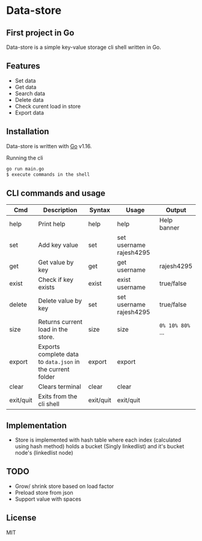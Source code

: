 # Data-store
## First project in Go


Data-store is a simple key-value storage cli shell written in Go.

## Features
- Set data
- Get data
- Search data
- Delete data
- Check curent load in store
- Export data

## Installation

Data-store is written with [Go](https://golang.org/dl/) v1.16.

Running the cli

```sh
go run main.go
$ execute commands in the shell
```
## CLI commands and usage


| Cmd | Description | Syntax | Usage | Output
| ------ |------ | ------ | ------ | ------ | 
| help | Print help | help | help | Help banner
| set | Add key value | set <key> <value> | set username rajesh4295 |
| get | Get value by key | get <key> | get username | rajesh4295
| exist | Check if key exists | exist <key> | exist username | true/false
| delete | Delete value by key | set <key> <value> | set username rajesh4295 | true/false
| size | Returns current load in the store. | size | size |  `0% 10% 80%` ...
| export | Exports complete data to `data.json` in the current folder | export | export | 
| clear | Clears terminal | clear | clear | 
| exit/quit | Exits from the cli shell | exit/quit | exit/quit | 

## Implementation
- Store is implemented with hash table where each index (calculated using hash method) holds a bucket (Singly linkedlist) and it's bucket node's (linkedlist node)

## TODO
- Grow/ shrink store based on load factor
- Preload store from json
- Support value with spaces

## License

MIT
